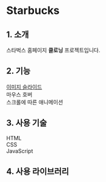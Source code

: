 # Starbucks

## 1. 소개
스타벅스 홈페이지 **클로닝** 프로젝트입니다. 

## 2. 기능  
<u>이미지 슬라이드</u>  
마우스 호버  
스크롤에 따른 애니메이션  

## 3. 사용 기술
HTML  
CSS  
JavaScript

## 4. 사용 라이브러리